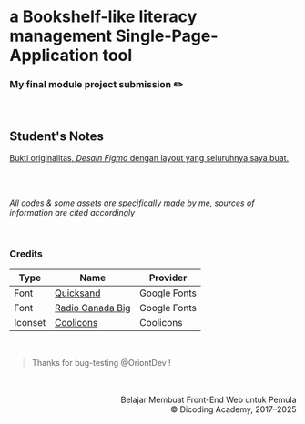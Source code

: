 # a Bookshelf-like literacy management Single-Page-Application tool
### My final module project submission ✏️

<br>

## Student's Notes

[Bukti originalitas, <i>Desain Figma</i> dengan layout yang seluruhnya saya buat.](https://www.figma.com/design/niV6KOkshy7d7NRxrehOx9/I-Wayan-Widhyadana-Sadhu-Gunawan's-Dicoding-Web-Exercise-Designs?node-id=169-13)


<br>
<br>

<i>All codes & some assets are specifically made by me, sources of information are cited accordingly</i>

<br>

### Credits

| Type | Name | Provider |
|------|------|----------|
|Font  |[Quicksand](https://fonts.google.com/specimen/Quicksand/license) |Google Fonts|
|Font  |[Radio Canada Big](https://fonts.google.com/specimen/Radio+Canada+Big/license) |Google Fonts|
|Iconset|[Coolicons](https://coolicons.cool/) |Coolicons|

<br>

> Thanks for bug-testing @OriontDev !

<br>
<br>

<div align="right"> Belajar Membuat Front-End Web untuk Pemula <br> &copy; Dicoding Academy, 2017–2025 <div>